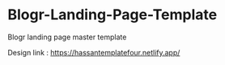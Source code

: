 # Blogr-Landing-Page-Template
Blogr landing page master template

Design link : https://hassantemplatefour.netlify.app/
